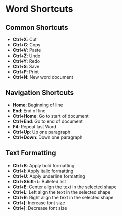 # Word Shortcuts

## Common Shortcuts
- **Ctrl+X**: Cut
- **Ctrl+C**: Copy
- **Ctrl+V**: Paste
- **Ctrl+Z**: Undo
- **Ctrl+Y**: Redo
- **Ctrl+S**: Save
- **Ctrl+P**: Print
- **Ctrl+N**: New word document

## Navigation Shortcuts
- **Home**: Beginning of line
- **End**: End of line
- **Ctrl+Home**: Go to start of document
- **Ctrl+End**: Go to end of document
- **F4**: Repeat last Word
- **Ctrl+Up**: Up one paragraph
- **Ctrl+Down**: Down one paragraph

## Text Formatting
- **Ctrl+B**: Apply bold formatting
- **Ctrl+I**: Apply italic formatting
- **Ctrl+U**: Apply underline formatting
- **Ctrl+Shift+L**: Bulleted list
- **Ctrl+E**: Center align the text in the selected shape
- **Ctrl+L**: Left align the text in the selected shape
- **Ctrl+R**: Right align the text in the selected shape
- **Ctrl+[**: Increase font size
- **Ctrl+]**: Decrease font size
